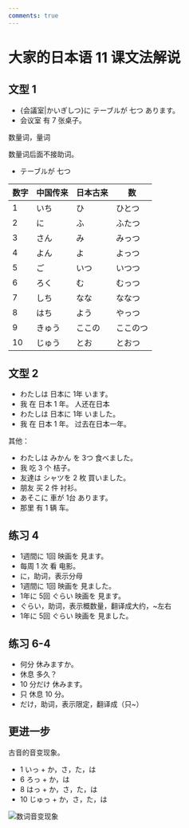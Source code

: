 ```yaml
---
comments: true
---
```


# 大家的日本语 11 课文法解说

## 文型 1

- {会議室|かいぎしつ}に テーブルが 七つ あります。
- 会议室 有 7 张桌子。

数量词，量词

数量词后面不接助词。

- テーブルが 七つ

| 数字  | 中国传来 | 日本古来 | 数    |
|-----|------|------|------|
| 1   | いち   | ひ    | ひとつ  |
| 2   | に    | ふ    | ふたつ  |
| 3   | さん   | み    | みっつ  |
| 4   | よん   | よ    | よっつ  |
| 5   | ご    | いつ   | いつつ  |
| 6   | ろく   | む    | むっつ  |
| 7   | しち   | なな   | ななつ  |
| 8   | はち   | よう   | やっつ  |
| 9   | きゅう  | ここの  | ここのつ |
| 10  | じゅう  | とお   | とおつ  |

## 文型 2

- わたしは 日本に 1年 います。  
- 我 在 日本 1 年。  人还在日本
- わたしは 日本に 1年 いました。
- 我 在 日本 1 年。   过去在日本一年。

其他：

- わたしは みかん を 3つ 食べました。
- 我 吃 3 个 桔子。
- 友達は シャツを 2 枚 買いました。
- 朋友 买 2 件 衬衫。
- あそこに 車が 1台 あります。
- 那里 有 1 辆 车。

## 练习 4

- 1週間に 1回 映画を 見ます。
- 每周 1 次 看 电影。
- に，助词，表示分母
- 1週間に 1回 映画を 見ました。
- 1年に 5回 ぐらい 映画を 見ます。
- ぐらい，助词，表示概数量，翻译成大约，~左右
- 1年に 5回 ぐらい 映画を 見ました。

## 练习 6-4

- 何分 休みますか。
- 休息 多久？
- 10 分だけ 休みます。
- 只 休息 10 分。
- だけ，助词，表示限定，翻译成（只~）

## 更进一步

古音的音变现象。

- 1 いっ  +  か，さ，た，は 
- 6 ろっ   +  か，は
- 8 はっ   +  か，さ，た，は
- 10 じゅっ  + か，さ，た，は

![数词音变现象](https://photo.einverne.info/images/2022/11/22/Z1L3.png)

